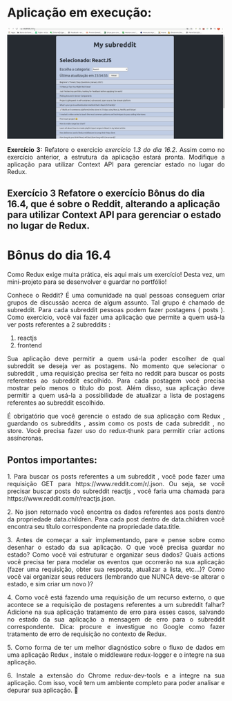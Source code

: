 # Aplicação em execução:
<img src="./animation.gif">

<p align="justify">
<strong>Exercício 3:</strong> Refatore o exercicio <i >exercício 1.3 do dia 16.2</i>. Assim como no exercício anterior, a estrutura da aplicação estará pronta. Modifique a aplicação para utilizar Context API para gerenciar estado no lugar do Redux.
</p>

Exercício 3 Refatore o exercício Bônus do dia 16.4, que é sobre o Reddit, alterando a aplicação para utilizar Context API para gerenciar o estado no lugar de Redux.
---

# Bônus do dia 16.4
<p align='justify'>
Como Redux exige muita prática, eis aqui mais um exercício! Desta vez, um mini-projeto para se desenvolver e guardar no portfólio!
<p>
<p align='justify'>
Conhece o Reddit? É uma comunidade na qual pessoas conseguem criar grupos de discussão acerca de algum assunto. Tal grupo é chamado de subreddit. Para cada subreddit pessoas podem fazer postagens ( posts ). Como exercício, você vai fazer uma aplicação que permite a quem usá-la ver posts referentes a 2 subreddits :
</p>

1. reactjs
2. frontend

<p align='justify'>
Sua aplicação deve permitir a quem usá-la poder escolher de qual subreddit se deseja ver as postagens. No momento que selecionar o subreddit , uma requisição precisa ser feita no reddit para buscar os posts referentes ao subreddit escolhido. Para cada postagem você precisa mostrar pelo menos o título do post. Além disso, sua aplicação deve permitir a quem usá-la a possibilidade de atualizar a lista de postagens referentes ao subreddit escolhido.
</p>
<p align='justify'>
É obrigatório que você gerencie o estado de sua aplicação com Redux , guardando os subreddits , assim como os posts de cada subreddit , no store. Você precisa fazer uso do redux-thunk para permitir criar actions assíncronas.
</p>

## Pontos importantes:

<p align='justify'>
1. 
Para buscar os posts referentes a um subreddit , você pode fazer uma requisição GET para https://www.reddit.com/r/<subreddit>.json. Ou seja, se você precisar buscar posts do subreddit reactjs , você faria uma chamada para https://www.reddit.com/r/reactjs.json.
</p>
<p align='justify'>
2. 
No json retornado você encontra os dados referentes aos posts dentro da propriedade data.children. Para cada post dentro de data.children você encontra seu título correspondente na propriedade data.title.
</p>
<p align='justify'>
3. 
Antes de começar a sair implementando, pare e pense sobre como desenhar o estado da sua aplicação. O que você precisa guardar no estado? Como você vai estruturar e organizar seus dados? Quais actions você precisa ter para modelar os eventos que ocorrerão na sua aplicação (fazer uma requisição, obter sua resposta, atualizar a lista, etc...)? Como você vai organizar seus reducers (lembrando que NUNCA deve-se alterar o estado, e sim criar um novo )?
</p>
<p align='justify'>
4. 
Como você está fazendo uma requisição de um recurso externo, o que acontece se a requisição de postagens referentes a um subreddit falhar? Adicione na sua aplicação tratamento de erro para esses casos, salvando no estado da sua aplicação a mensagem de erro para o subreddit correspondente. Dica: procure e investigue no Google como fazer tratamento de erro de requisição no contexto de Redux.
</p>
<p align='justify'>
5. 
Como forma de ter um melhor diagnóstico sobre o fluxo de dados em uma aplicação Redux , instale o middleware redux-logger e o integre na sua aplicação.
</p>
<p align='justify'>
6. 
Instale a extensão do Chrome redux-dev-tools e a integre na sua aplicação. Com isso, você tem um ambiente completo para poder analisar e depurar sua aplicação. 🚀
</p>